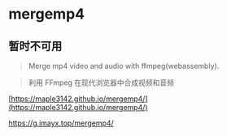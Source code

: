 # mergemp4

## 暂时不可用

> Merge mp4 video and audio with ffmpeg(webassembly).

> 利用 FFmpeg 在现代浏览器中合成视频和音频

[https://maple3142.github.io/mergemp4/](https://maple3142.github.io/mergemp4/)

<https://g.imayx.top/mergemp4/>
